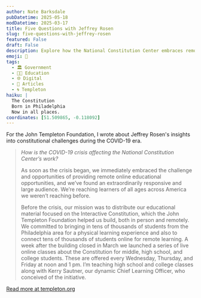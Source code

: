 ```yaml
---
author: Nate Barksdale
pubDatetime: 2025-05-18
modDatetime: 2025-03-17
title: Five Questions with Jeffrey Rosen
slug: five-questions-with-jeffrey-rosen
featured: False
draft: False
description: Explore how the National Constitution Center embraces remote education and reaches new audiences, as Jeffrey Rosen discusses constitutional challenges during COVID-19.
emoji: 📝
tags:
  - 🏛️ Government
  - 👩‍🏫 Education
  - 🌐 Digital
  - 📖 Articles
  - 🌀 Templeton
haiku: |
  The Constitution
  Born in Philadelphia
  Now in all places.
coordinates: [51.509865, -0.118092]
---
```


For the John Templeton Foundation, I wrote about Jeffrey Rosen's insights into constitutional challenges during the COVID-19 era.

> _How is the COVID-19 crisis affecting the National Constitution Center’s work?_
>
> As soon as the crisis began, we immediately embraced the challenge and opportunities of providing remote online educational opportunities, and we’ve found an extraordinarily responsive and large audience. We’re reaching learners of all ages across America we weren’t reaching before.
>
> Before the crisis, our mission was to distribute our educational material focused on the Interactive Constitution, which the John Templeton Foundation helped us build, both in person and remotely. We committed to bringing in tens of thousands of students from the Philadelphia area for a physical learning experience and also to connect tens of thousands of students online for remote learning. A week after the building closed in March we launched a series of live online classes about the Constitution for middle, high school, and college students. These are offered every Wednesday, Thursday, and Friday at noon and 1 pm. I’m teaching high school and college classes along with Kerry Sautner, our dynamic Chief Learning Officer, who conceived of the initiative.

[Read more at templeton.org](https://www.templeton.org/news/qa-five-questions-with-jeffrey-rosen)
